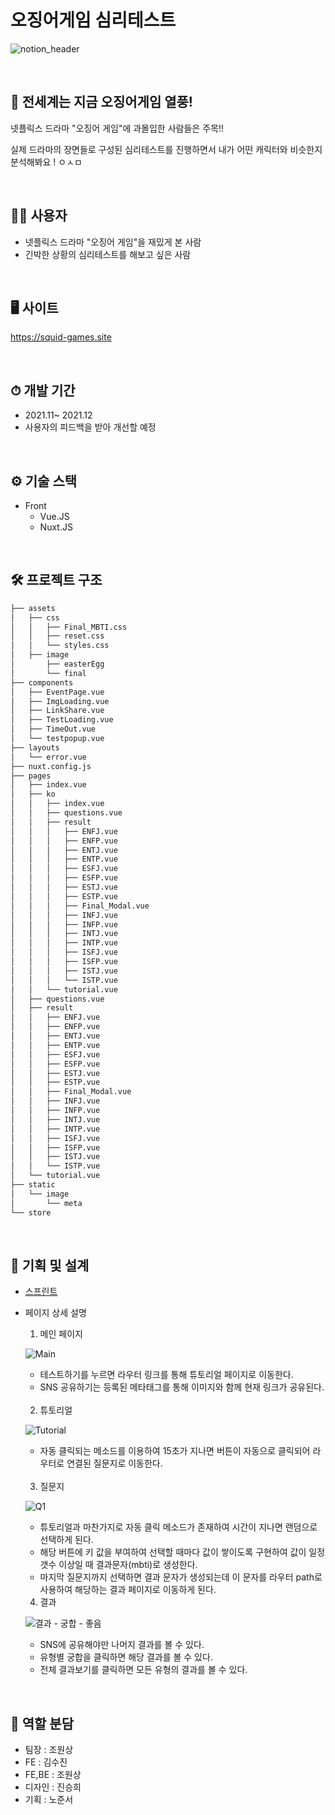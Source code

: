 # 오징어게임 심리테스트 
![notion_header](https://user-images.githubusercontent.com/85085844/146677929-d30f3272-68a4-4afe-bb3f-288affe52c76.png)

<br>

## 🦑 전세계는 지금 오징어게임 열풍!

넷플릭스 드라마 "오징어 게임"에 과몰입한 사람들은 주목!!

실제 드라마의 장면들로 구성된 심리테스트를 진행하면서 
내가 어떤 캐릭터와 비슷한지 분석해봐요 ! ㅇㅅㅁ

<br>

## 🙆‍♀️ 사용자
- 넷플릭스 드라마 "오징어 게임"을 재밌게 본 사람
- 긴박한 상황의 심리테스트를 해보고 싶은 사람

<br>

## 🖥 사이트
https://squid-games.site

<br>

## ⏱ 개발 기간
- 2021.11~ 2021.12
- 사용자의 피드백을 받아 개선할 예정

<br>

## ⚙️ 기술 스택
- Front
  - Vue.JS
  - Nuxt.JS

<br>

## 🛠 프로젝트 구조
```bash
├── assets
│   ├── css
│   │   ├── Final_MBTI.css
│   │   ├── reset.css
│   │   └── styles.css
│   ├── image
│       ├── easterEgg
│       └── final
├── components
│   ├── EventPage.vue
│   ├── ImgLoading.vue
│   ├── LinkShare.vue
│   ├── TestLoading.vue
│   ├── TimeOut.vue
│   └── testpopup.vue
├── layouts
│   └── error.vue
├── nuxt.config.js
├── pages
│   ├── index.vue
│   ├── ko
│   │   ├── index.vue
│   │   ├── questions.vue
│   │   ├── result
│   │   │   ├── ENFJ.vue
│   │   │   ├── ENFP.vue
│   │   │   ├── ENTJ.vue
│   │   │   ├── ENTP.vue
│   │   │   ├── ESFJ.vue
│   │   │   ├── ESFP.vue
│   │   │   ├── ESTJ.vue
│   │   │   ├── ESTP.vue
│   │   │   ├── Final_Modal.vue
│   │   │   ├── INFJ.vue
│   │   │   ├── INFP.vue
│   │   │   ├── INTJ.vue
│   │   │   ├── INTP.vue
│   │   │   ├── ISFJ.vue
│   │   │   ├── ISFP.vue
│   │   │   ├── ISTJ.vue
│   │   │   └── ISTP.vue
│   │   └── tutorial.vue
│   ├── questions.vue
│   ├── result
│   │   ├── ENFJ.vue
│   │   ├── ENFP.vue
│   │   ├── ENTJ.vue
│   │   ├── ENTP.vue
│   │   ├── ESFJ.vue
│   │   ├── ESFP.vue
│   │   ├── ESTJ.vue
│   │   ├── ESTP.vue
│   │   ├── Final_Modal.vue
│   │   ├── INFJ.vue
│   │   ├── INFP.vue
│   │   ├── INTJ.vue
│   │   ├── INTP.vue
│   │   ├── ISFJ.vue
│   │   ├── ISFP.vue
│   │   ├── ISTJ.vue
│   │   └── ISTP.vue
│   └── tutorial.vue
├── static
│   └── image
│       └── meta
└── store
```
<br>

## 📑 기획 및 설계 
* [스프린트](https://www.notion.so/ddusi/Sprint-Board-43ccbde594cc41c0b54a82d446ef44db)
* 페이지 상세 설명
  1. 메인 페이지
  
  ![Main](https://user-images.githubusercontent.com/85085844/146678339-6e60bc07-22ba-48b6-9f0c-98bafc3afe8d.png)
  
  - 테스트하기를 누르면 라우터 링크를 통해 튜토리얼 페이지로 이동한다.
  - SNS 공유하기는 등록된 메타태그를 통해 이미지와 함께 현재 링크가 공유된다. 
  
  <br>
  
  2. 튜토리얼
  
  ![Tutorial](https://user-images.githubusercontent.com/85085844/146678406-5cdf6d88-ed7b-47c7-897a-3632b38281e1.png)
  
  - 자동 클릭되는 메소드를 이용하여 15초가 지나면 버튼이 자동으로 클릭되어 라우터로 연결된 질문지로 이동한다.
  
  <br>
  
  3. 질문지
  
  ![Q1](https://user-images.githubusercontent.com/85085844/146678506-8d4897e1-f422-4325-bfe1-05ec963c2e7a.png)
  
  - 튜토리얼과 마찬가지로 자동 클릭 메소드가 존재하여 시간이 지나면 랜덤으로 선택하게 된다.
  - 해당 버튼에 키 값을 부여하여 선택할 때마다 값이 쌓이도록 구현하여 값이 일정 갯수 이상일 때 결과문자(mbti)로 생성한다.
  - 마지막 질문지까지 선택하면 결과 문자가 생성되는데 이 문자를 라우터 path로 사용하여 해당하는 결과 페이지로 이동하게 된다. 

  4. 결과
  
  ![결과 - 궁합 - 좋음](https://user-images.githubusercontent.com/85085844/146704652-de40f622-cdde-40f7-8b77-81556feb2763.png)
  
  - SNS에 공유해야만 나머지 결과를 볼 수 있다. 
  - 유형별 궁합을 클릭하면 해당 결과를 볼 수 있다.
  - 전체 결과보기를 클릭하면 모든 유형의 결과를 볼 수 있다.

<br>

## 🔖 역할 분담
- 팀장 : 조원상
- FE :  김수진
- FE,BE : 조원상
- 디자인 : 진승희
- 기획 : 노준서
